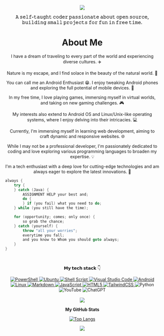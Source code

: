 <div align="center">
  <a href="https://example.com/your-link-url">
    <img src="https://github.com/gitclone-url/testing/blob/main/Hi%2C%20i'am.gif"/>
  </a>
</div>

<div align="center">
  <p>
   <b>𝙰 𝚜𝚎𝚕𝚏-𝚝𝚊𝚞𝚐𝚑𝚝 𝚌𝚘𝚍𝚎𝚛 𝚙𝚊𝚜𝚜𝚒𝚘𝚗𝚊𝚝𝚎 𝚊𝚋𝚘𝚞𝚝 𝚘𝚙𝚎𝚗 𝚜𝚘𝚞𝚛𝚌𝚎, 𝚋𝚞𝚒𝚕𝚍𝚒𝚗𝚐 𝚜𝚖𝚊𝚕𝚕 𝚙𝚛𝚘𝚓𝚎𝚌𝚝𝚜 𝚏𝚘𝚛 𝚏𝚞𝚗 𝚒𝚗 𝚏𝚛𝚎𝚎 𝚝𝚒𝚖𝚎.</b>
  </p>
</div>

<div align="center">
  <h1>About Me</h1>
  
I have a dream of traveling to every part of the world and experiencing diverse cultures. ✈️

Nature is my escape, and I find solace in the beauty of the natural world. 🌿

You can call me an Android Enthusiast 😁. I enjoy tweaking Android phones and exploring the full potential of mobile devices. 📱

In my free time, I love playing games, immersing myself in virtual worlds, and taking on new gaming challenges. 🎮

My interests also extend to Android OS and Linux/Unix-like operating systems, where I enjoy delving into their intricacies. 💻

Currently, I'm immersing myself in learning web development, aiming to craft dynamic and responsive websites. 🌐

While I may not be a professional developer, I'm passionately dedicated to coding and love exploring various programming languages to broaden my expertise. 💡

I'm a tech enthusiast with a deep love for cutting-edge technologies and am always eager to explore the latest innovations. 🌟

</div>


```java
always {
    try {
    } catch (Java) {
        ASSIGNMENT HELP your best and;
        do {
        } if (you fail) what you need to do;
    } while (you still have the time);

    for (opportunity; comes; only once) {
        so grab the chance;
    } catch (yourself) {
        throw "all your worries";
        everytime you fall;
        and you know to Whom you should goto always;
    }
}
```

<br>
<p align="center">
  <b> 𝗠𝘆 𝘁𝗲𝗰𝗵 𝘀𝘁𝗮𝗰𝗸 </b> 👇
</p>

<div align="center">
  <a href="https://docs.microsoft.com/en-us/powershell/">
    <img src="https://img.shields.io/badge/PowerShell-%235391FE.svg?style=for-the-badge&logo=powershell&logoColor=white" alt="PowerShell">
  </a>
  <a href="https://ubuntu.com/">
    <img src="https://img.shields.io/badge/Ubuntu-E95420?style=for-the-badge&logo=ubuntu&logoColor=white" alt="Ubuntu">
  </a>
  <a href="https://www.gnu.org/software/bash/">
    <img src="https://img.shields.io/badge/shell_script-%23121011.svg?style=for-the-badge&logo=gnu-bash&logoColor=white" alt="Shell Script">
  </a>
  <a href="https://code.visualstudio.com/">
    <img src="https://img.shields.io/badge/Visual%20Studio%20Code-0078d7.svg?style=for-the-badge&logo=visual-studio-code&logoColor=white" alt="Visual Studio Code">
  </a>
  <a href="https://developer.android.com/">
    <img src="https://img.shields.io/badge/Android-3DDC84?style=for-the-badge&logo=android&logoColor=white" alt="Android">
  </a>
  <a href="https://www.linux.org/">
    <img src="https://img.shields.io/badge/Linux-FCC624?style=for-the-badge&logo=linux&logoColor=black" alt="Linux">
  </a>
  <a href="https://www.markdownguide.org/">
    <img src="https://img.shields.io/badge/markdown-%23000000.svg?style=for-the-badge&logo=markdown&logoColor=white" alt="Markdown">
  </a>
  <a href="https://developer.mozilla.org/en-US/docs/Web/JavaScript">
    <img src="https://img.shields.io/badge/javascript-%23323330.svg?style=for-the-badge&logo=javascript&logoColor=%23F7DF1E" alt="JavaScript">
  </a>
  <a href="https://developer.mozilla.org/en-US/docs/Web/HTML">
    <img src="https://img.shields.io/badge/html5-%23E34F26.svg?style=for-the-badge&logo=html5&logoColor=white" alt="HTML5">
  </a>
  <a href="https://tailwindcss.com/">
    <img src="https://img.shields.io/badge/tailwindcss-%2338B2AC.svg?style=for-the-badge&logo=tailwind-css&logoColor=white" alt="TailwindCSS">
  </a>
  <a>
    <img src="https://img.shields.io/badge/python-3670A0?style=for-the-badge&logo=python&logoColor=ffdd54" alt="Python">
  </a>
  <a>
    <img src="https://img.shields.io/badge/YouTube-%23FF0000.svg?style=for-the-badge&logo=YouTube&logoColor=white" alt="YouTube">
  </a>
  <a>
    <img src="https://img.shields.io/badge/chatGPT-74aa9c?style=for-the-badge&logo=openai&logoColor=white" alt="ChatGPT">
  </a>
</div>

<br>

<div align="center">

<img src="https://user-images.githubusercontent.com/73097560/115834477-dbab4500-a447-11eb-908a-139a6edaec5c.gif">  
<p align="center"> <b> My GitHub Stats </b> </p>
  
[![Top Langs](https://github-readme-stats.vercel.app/api/top-langs/?username=gitclone-url&layout=compact&theme=midnight-purple)](https://github.com/anuraghazra/github-readme-stats)

<img align="center" src="https://github-readme-streak-stats.herokuapp.com/?user=gitclone-url&theme=holi-theme">
</p>
<br>
</div>
